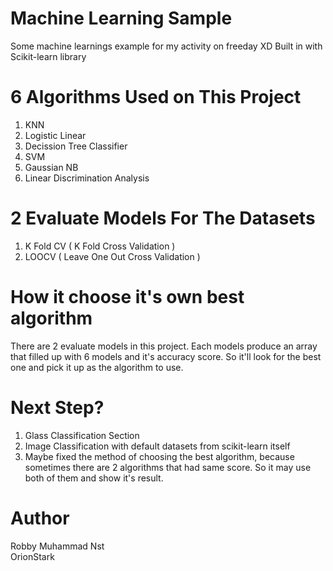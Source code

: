 # Machine Learning Sample
Some machine learnings example for my activity on freeday XD
Built in with Scikit-learn library

# 6 Algorithms Used on This Project
1. KNN
2. Logistic Linear
3. Decission Tree Classifier
4. SVM
5. Gaussian NB
6. Linear Discrimination Analysis

# 2 Evaluate Models For The Datasets
1. K Fold CV ( K Fold Cross Validation )
2. LOOCV ( Leave One Out Cross Validation )

# How it choose it's own best algorithm
There are 2 evaluate models in this project. Each models produce an array that filled up with 6 models and it's accuracy score. So it'll look for the best one and pick it up as the algorithm to use.

# Next Step?
1. Glass Classification Section
2. Image Classification with default datasets from scikit-learn itself
3. Maybe fixed the method of choosing the best algorithm, because sometimes there are 2 algorithms that had same score. So it may use both of them and show it's result.

# Author
Robby Muhammad Nst  
OrionStark